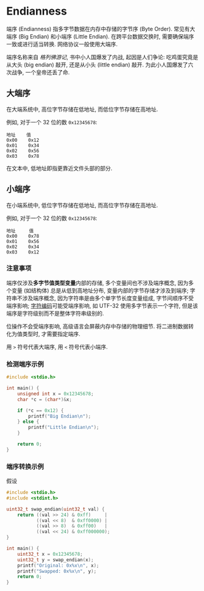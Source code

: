 # Endianness

端序 (Endianness) 指多字节数据在内存中存储的字节序 (Byte Order). 常见有大端序 (Big Endian) 和小端序 (Little Endian). 在跨平台数据交换时, 需要确保端序一致或进行适当转换. 网络协议一般使用大端序.

端序名称来自 *格列佛游记*, 书中小人国爆发了内战, 起因是人们争论: 吃鸡蛋究竟是从大头 (big endian) 敲开, 还是从小头 (little endian) 敲开. 为此小人国爆发了六次战争, 一个皇帝还丢了命.

## 大端序

在大端系统中, 高位字节存储在低地址, 而低位字节存储在高地址.

例如, 对于一个 32 位的数 `0x12345678`:

```
地址    值
0x00    0x12
0x01    0x34
0x02    0x56
0x03    0x78
```

在文本中, 低地址即指更靠近文件头部的部分.

## 小端序

在小端系统中, 低位字节存储在低地址, 而高位字节存储在高地址.

例如, 对于一个 32 位的数 `0x12345678`: 

```
地址     值
0x00    0x78
0x01    0x56
0x02    0x34
0x03    0x12
```

### 注意事项

端序仅涉及**多字节值类型变量**内部的存储, 多个变量间也不涉及端序概念, 因为多个变量 (如结构体) 总是从低到高地址分布, 变量内部的字节存储才涉及到端序; 字符串不涉及端序概念, 因为字符串是由多个单字节长度变量组成, 字节间顺序不受端序影响; [字符编码](Network/应用层/Char%20Encoding/字符编码.md)可能受端序影响, 如 UTF-32 使用多字节表示一个字符, 但是该端序是字符级别而不是整体字符串级别的. 

位操作不会受端序影响, 高级语言会屏蔽内存中存储的物理细节. 将二进制数据转化为值类型时, 才需要指定端序.

用 `>` 符号代表大端序, 用 `<` 符号代表小端序.

### 检测端序示例

```c
#include <stdio.h>

int main() {
    unsigned int x = 0x12345678;
    char *c = (char*)&x;

    if (*c == 0x12) {
        printf("Big Endian\n");
    } else {
        printf("Little Endian\n");
    }

    return 0;
}
```

### 端序转换示例

假设

```c
#include <stdio.h>
#include <stdint.h>

uint32_t swap_endian(uint32_t val) {
    return ((val >> 24) & 0xff)     |   
           ((val << 8)  & 0xff0000) | 
           ((val >> 8)  & 0xff00)   |
           ((val << 24) & 0xff000000);
}

int main() {
    uint32_t x = 0x12345678;
    uint32_t y = swap_endian(x);
    printf("Original: 0x%x\n", x);
    printf("Swapped: 0x%x\n", y);
    return 0;
}
```
